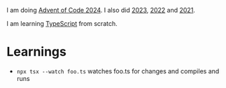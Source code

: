 I am doing [Advent of Code 2024](http://adventofcode.com/2024). I also did [2023](https://github.com/Plutor/advent-of-code-2023), [2022](https://github.com/Plutor/advent-of-code-2022) and [2021](https://github.com/Plutor/advent-of-code-2021).

I am learning [TypeScript](https://www.typescriptlang.org/) from scratch.

# Learnings

* `npx tsx --watch foo.ts` watches foo.ts for changes and compiles and runs
